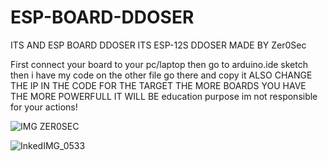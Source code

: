 # ESP-BOARD-DDOSER
ITS AND ESP BOARD DDOSER ITS ESP-12S DDOSER   MADE BY Zer0Sec

First connect your board to your pc/laptop then go to arduino.ide sketch then i have my code on the other file go there and copy it  ALSO CHANGE THE IP IN THE CODE FOR THE TARGET THE MORE BOARDS YOU HAVE THE MORE POWERFULL IT WILL BE education purpose im not responsible for your actions!


![IMG ZER0SEC](https://user-images.githubusercontent.com/93839066/236647134-50976af3-88c9-4246-8aba-bbcad2160e1f.jpg)



![InkedIMG_0533](https://user-images.githubusercontent.com/93839066/236647326-7e1b59b8-ad30-4b63-aa15-d1be52713975.jpg)
